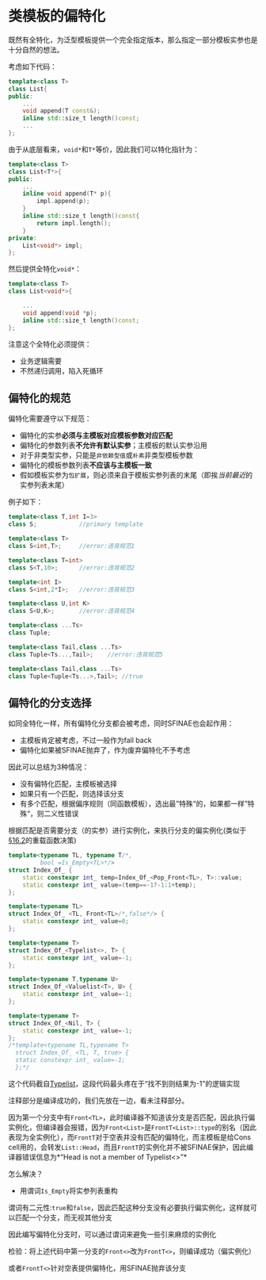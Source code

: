 # 类模板的偏特化

既然有全特化，为泛型模板提供一个完全指定版本，那么指定一部分模板实参也是十分自然的想法。

考虑如下代码：

```cpp
template<class T>
class List{
public:
    ...
    void append(T const&);
    inline std::size_t length()const;
    ...
};
```

由于从底层看来，`void*`和`T*`等价，因此我们可以特化指针为：

```cpp
template<class T>
class List<T*>{
public:
    ...
    inline void append(T* p){
		impl.append(p);
    }
    inline std::size_t length()const{
        return impl.length();
    }
private:
	List<void*> impl;
};
```

然后提供全特化`void*`：

```cpp
template<class T>
class List<void*>{

    ...
    void append(void *p);
    inline std::size_t length()const;
};
```

注意这个全特化必须提供：

* 业务逻辑需要
* 不然递归调用，陷入死循环

## 偏特化的规范

偏特化需要遵守以下规范：

* 偏特化的实参**必须与主模板对应模板参数对应匹配**
* 偏特化的参数列表**不允许有默认实参**；主模板的默认实参沿用
* 对于非类型实参，只能是`非依赖型值`或`朴素`非类型模板参数
* 偏特化的模板参数列表**不应该与主模板一致**
* 假如模板实参为`包扩展`，则必须来自于模板实参列表的末尾（即挨*当前最近*的实参列表末尾）

例子如下：

```cpp
template<class T,int I=3>
class S;			//primary template

template<class T>
class S<int,T>;		//error:违背规范1

template<class T=int>
class S<T,10>;		//error:违背规范2

template<int I>
class S<int,2*I>;	//error:违背规范3

template<class U,int K>
class S<U,K>;		//error:违背规范4

template<class ...Ts>
class Tuple;

template<class Tail,class ...Ts>
class Tuple<Ts...,Tail>;	//error:违背规范5

template<class Tail,class ...Ts>
class Tuple<Tuple<Ts...>,Tail>;	//true
```

## 偏特化的分支选择

如同全特化一样，所有偏特化分支都会被考虑，同时SFINAE也会起作用：

* 主模板肯定被考虑，不过一般作为fall back
* 偏特化如果被SFINAE抛弃了，作为废弃偏特化不予考虑

因此可以总结为3种情况：

* 没有偏特化匹配，主模板被选择
* 如果只有一个匹配，则选择该分支
* 有多个匹配，根据偏序规则（同函数模板），选出最”特殊“的，如果都一样”特殊“，则二义性错误



根据匹配是否需要分支（的实参）进行实例化，来执行分支的偏实例化(类似于[§16.2](https://github.com/Conzxy/CppTemplates_2nd/blob/main/ch16/16.2%20Overloading%20Function%20Templates.md)的重载函数决策)

```cpp
template<typename TL, typename T/*,
		 bool =Is_Empty<TL>*/>
struct Index_Of_ {
    static constexpr int_ temp=Index_Of_<Pop_Front<TL>, T>::value;
    static constexpr int_ value=(temp==-1?-1:1+temp);
};

template<typename TL>
struct Index_Of_ <TL, Front<TL>/*,false*/> {
    static constexpr int_ value=0;
};

template<typename T>
struct Index_Of_<Typelist<>, T> {
    static constexpr int_ value=-1;
};

template<typename T,typename U>
struct Index_Of_<Valuelist<T>, U> {
    static constexpr int_ value=-1;
};

template<typename T>
struct Index_Of_<Nil, T> {
    static constexpr int_ value=-1;
};
/*template<typename TL,typename T>
  struct Index_Of_ <TL, T, true> {
  static constexpr int_ value=-1;
  };*/
```

这个代码截自[Typelist](https://github.com/Conzxy/TinySTL/blob/master/Detail/type_list_impl.h)，这段代码最头疼在于“找不到则结果为-1”的逻辑实现

注释部分是编译成功的，我们先放在一边，看未注释部分。

因为第一个分支中有`Front<TL>`，此时编译器不知道该分支是否匹配，因此执行偏实例化，但编译器会报错，因为`Front<List>`是`FrontT<List>::type`的别名（因此表现为全实例化），而`FrontT`对于空表并没有匹配的偏特化，而主模板是给Cons cell用的，会转发`List::Head`，而且`FrontT`的实例化并不被SFINAE保护，因此编译器错误信息为*“Head is not a member of Typelist<>”*

怎么解决？

* 用谓词`Is_Empty`将实参列表重构

谓词有二元性:`true`和`false`，因此匹配这种分支没有必要执行偏实例化，这样就可以匹配一个分支，而无视其他分支

因此编写偏特化分支时，可以通过谓词来避免一些引来麻烦的实例化

检验：将上述代码中第一分支的`Front<>`改为`FrontT<>`，则编译成功（偏实例化）

或者`FrontT<>`针对空表提供偏特化，用SFINAE抛弃该分支

